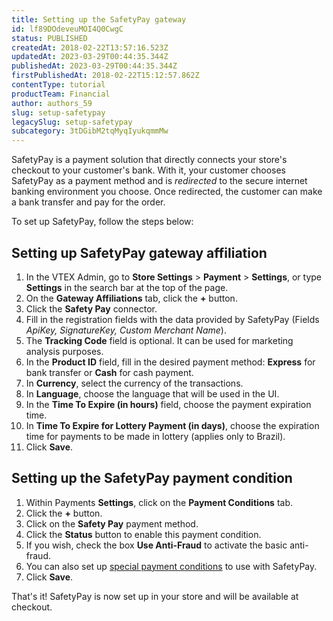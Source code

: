```yaml
---
title: Setting up the SafetyPay gateway
id: lf89DOdeveuMOI4Q0CwgC
status: PUBLISHED
createdAt: 2018-02-22T13:57:16.523Z
updatedAt: 2023-03-29T00:44:35.344Z
publishedAt: 2023-03-29T00:44:35.344Z
firstPublishedAt: 2018-02-22T15:12:57.862Z
contentType: tutorial
productTeam: Financial
author: authors_59
slug: setup-safetypay
legacySlug: setup-safetypay
subcategory: 3tDGibM2tqMyqIyukqmmMw
---
```


SafetyPay is a payment solution that directly connects your store's checkout to your customer's bank. With it, your customer chooses SafetyPay as a payment method and is *redirected* to the secure internet banking environment you choose. Once redirected, the customer can make a bank transfer and pay for the order.

To set up SafetyPay, follow the steps below:

## Setting up SafetyPay gateway affiliation

1. In the VTEX Admin, go to **Store Settings** > **Payment** > **Settings**, or type **Settings** in the search bar at the top of the page.
2. On the __Gateway Affiliations__ tab, click the __+__ button.
3. Click the __Safety Pay__ connector.
4. Fill in the registration fields with the data provided by SafetyPay (Fields *ApiKey, SignatureKey, Custom Merchant Name*).
5. The __Tracking Code__ field is optional. It can be used for marketing analysis purposes.
6. In the __Product ID__ field, fill in the desired payment method: __Express__ for bank transfer or __Cash__ for cash payment.
7. In __Currency__, select the currency of the transactions.
8. In __Language__, choose the language that will be used in the UI.
9. In the __Time To Expire (in hours)__ field, choose the payment expiration time.
10. In __Time To Expire for Lottery Payment (in days)__, choose the expiration time for payments to be made in lottery (applies only to Brazil).
11. Click __Save__.

## Setting up the SafetyPay payment condition

1. Within Payments __Settings__, click on the __Payment Conditions__ tab.
2. Click the __+__ button.
3. Click on the __Safety Pay__ payment method.
4. Click the __Status__ button to enable this payment condition.
5. If you wish, check the box __Use Anti-Fraud__ to activate the basic anti-fraud.
7. You can also set up [special payment conditions](/en/tutorial/special-conditions) to use with SafetyPay.
8. Click __Save__.

That's it! SafetyPay is now set up in your store and will be available at checkout.
